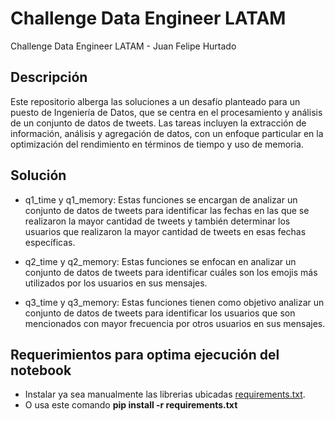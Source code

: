 # Challenge Data Engineer LATAM

Challenge Data Engineer LATAM - Juan Felipe Hurtado

## Descripción

Este repositorio alberga las soluciones a un desafío planteado para un puesto de Ingeniería de Datos, que se centra en el procesamiento y análisis de un conjunto de datos de tweets. Las tareas incluyen la extracción de información, análisis y agregación de datos, con un enfoque particular en la optimización del rendimiento en términos de tiempo y uso de memoria.

## Solución

- q1_time y q1_memory: Estas funciones se encargan de analizar un conjunto de datos de tweets para identificar las fechas en las que se realizaron la mayor cantidad de tweets y también determinar los usuarios que realizaron la mayor cantidad de tweets en esas fechas específicas.

- q2_time y q2_memory: Estas funciones se enfocan en analizar un conjunto de datos de tweets para identificar cuáles son los emojis más utilizados por los usuarios en sus mensajes.

- q3_time y q3_memory: Estas funciones tienen como objetivo analizar un conjunto de datos de tweets para identificar los usuarios que son mencionados con mayor frecuencia por otros usuarios en sus mensajes.

## Requerimientos para optima ejecución del notebook

- Instalar ya sea manualmente las librerias ubicadas [requirements.txt](./requirements.txt).
- O usa este comando  **pip install -r requirements.txt**
